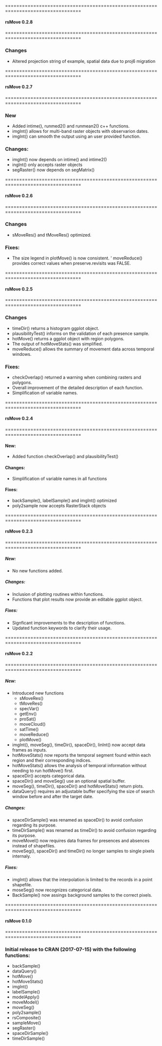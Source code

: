 =================================================================================

#### rsMove 0.2.8

=================================================================================

### Changes
  * Altered projection string of example, spatial data due to proj6 migration

=================================================================================

#### rsMove 0.2.7

=================================================================================

### New
  * Added intime(), runmed2() and runmean2() c++ functions.
  * imgInt() allows for multi-band raster objects with observarion dates.
  * imgInt() can smooth the output using an user provided function.
  
### Changes:
  * imgInt() now depends on intime() and intime2()
  * ingInt() only accepts raster objects
  * segRaster() now depends on segMatrix()


=================================================================================

#### rsMove 0.2.6

=================================================================================

### Changes
  * sMoveRes() and tMoveRes() optimized.

### Fixes:
  * The size legend in plotMove() is now consistent.
  ' moveReduce() provides correct values when preserve.revisits was FALSE.

=================================================================================

#### rsMove 0.2.5

=================================================================================

### Changes
  * timeDir() returns a histogram ggplot object.
  * plausibilityTest() informs on the validation of each presence sample.
  * hotMove() returns a ggplot object with region polygons.
  * The output of hotMoveStats() was simplified.
  * moveReduce() allows the summary of movement data across temporal windows.

### Fixes:
  * checkOverlap() returned a warning when combining rasters and polygons.
  * Overall improvement of the detailed description of each function.
  * Simplification of variable names.

=================================================================================

#### rsMove 0.2.4

=================================================================================

#### New:
  * Added function checkOverlap() and plausibilityTest()
  
#### Changes:
  * Simplification of variable names in all functions

#### Fixes:
  * backSample(), labelSample() and imgInt() optimized
  * poly2sample now accepts RasterStack objects

=================================================================================

#### rsMove 0.2.3

=================================================================================

##### New:
  * No new functions added.
  
##### Changes:
  * Inclusion of plotting routines within functions.
  * Functions that plot results now provide an editable ggplot object.
  
##### Fixes:
  * Signficant improvements to the description of functions.
  * Updated function keywords to clarify their usage.

=================================================================================

#### rsMove 0.2.2

=================================================================================

##### New:
  * Introduced new functions
    * sMoveRes()
    * tMoveRes()
    * specVar()
    * getEnv()
    * proSat()
    * moveCloud()
    * satTime()
    * moveReduce()
    * plotMove()
 * imgInt(), moveSeg(), timeDir(), spaceDir(), linInt() now accept data frames as inputs.
 * hotMoveStats() now reports the temporal segment found within each region and their corresponding indices.
 * hotMoveStats() allows the analysis of temporal information without needing to run hotMove() first.
 * spaceDir() accepts categorical data.
 * spaceDir() and moveSeg() use an optional spatial buffer.
 * moveSeg(), timeDir(), spaceDir() and hotMoveStats() return plots.
 * dataQuery() requires an adjustable buffer specifying the size of search window before and after the target date.

##### Changes:
  * spaceDirSample() was renamed as spaceDir() to avoid confusion regarding its purpose.
  * timeDirSample() was renamed as timeDir() to avoid confusion regarding its purpose.
  * moveMovel() now requires data frames for presences and absences instead of shapefiles.
  * moveSeg(), spaceDir() and timeDir() no longer samples to single pixels internaly.
 
##### Fixes:
 * imgInt() allows that the interpolation is limited to the records in a point shapefile.
 * moseSeg() now recognizes categorical data.
 * BackSample() now assings background samples to the correct pixels.

=================================================================================

#### rsMove 0.1.0

=================================================================================

### Initial release to CRAN (2017-07-15) with the following functions:
  * backSample()
  * dataQuery()
  * hotMove()
  * hotMoveStats()
  * imgInt()
  * labelSample()
  * modelApply()
  * moveModel()
  * moveSeg()
  * poly2sample()
  * rsComposite()
  * sampleMove()
  * segRaster()
  * spaceDirSample()
  * timeDirSample()
